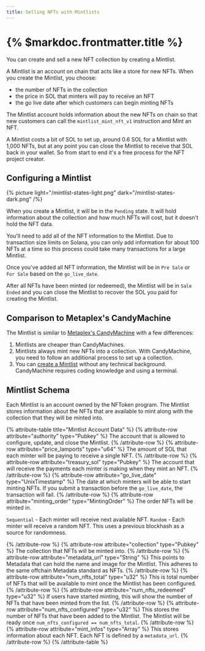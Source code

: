 ```yaml
---
title: Selling NFTs with Mintlists
---
```


# {% $markdoc.frontmatter.title %}

You can create and sell a new NFT collection by creating a Mintlist.

A Mintlist is an account on chain that acts like a store for new NFTs. When you create the Mintlist, you choose:

- the number of NFTs in the collection
- the price in SOL that minters will pay to receive an NFT
- the go live date after which customers can begin minting NFTs

The Mintlist account holds information about the new NFTs on chain so that new customers can call the `mintlist_mint_nft_v1` instruction and Mint an NFT.

A Mintlist costs a bit of SOL to set up, around 0.6 SOL for a Mintlist with 1,000 NFTs, but at any point you can close the Mintlist to receive that SOL back in your wallet. So from start to end it's a free process for the NFT project creator.

## Configuring a Mintlist

{% picture light="/mintlist-states-light.png" dark="/mintlist-states-dark.png" /%}

When you create a Mintlist, it will be in the `Pending` state. It will hold information about the collection and how much NFTs will cost, but it doesn't hold the NFT data.

You'll need to add all of the NFT information to the Mintlist. Due to transaction size limits on Solana, you can only add information for about 100 NFTs at a time so this process could take many transactions for a large Mintlist.

Once you've added all NFT information, the Mintlist will be in `Pre Sale` or `For Sale` based on the `go_live_date`.

After all NFTs have been minted (or redeemed), the Mintlist will be in `Sale Ended` and you can close the Mintlist to recover the SOL you paid for creating the Mintlist.

## Comparison to Metaplex's CandyMachine

The Mintlist is similar to [Metaplex's CandyMachine](https://docs.metaplex.com/candy-machine-v2/introduction) with a few differences:

1. Mintlists are cheaper than CandyMachines.
2. Mintlists always mint new NFTs into a collection. With CandyMachine, you need to follow an additional process to set up a collection.
3. You can [create a Mintlist](/mintlists/create) without any technical background. CandyMachine requires coding knowledge and using a terminal.

## Mintlist Schema

Each Mintlist is an account owned by the NFToken program. The Mintlist stores information about the NFTs that are available to mint along with the collection that they will be minted into.

{% attribute-table title="Mintlist Account Data" %}
{% attribute-row attribute="authority" type="Pubkey" %}
The account that is allowed to configure, update, and close the Mintlist.
{% /attribute-row %}
{% attribute-row attribute="price_lamports" type="u64" %}
The amount of SOL that each minter will be paying to receive a single NFT.
{% /attribute-row %}
{% attribute-row attribute="treasury_sol" type="Pubkey" %}
The account that will receive the payments each minter is making when they mint an NFT.
{% /attribute-row %}
{% attribute-row attribute="go_live_date" type="UnixTimestamp" %}
The date at which minters will be able to start minting NFTs. If you submit a transaction before the `go_live_date`, the transaction will fail.
{% /attribute-row %}
{% attribute-row attribute="minting_order" type="MintingOrder" %}
The order NFTs will be minted in.

`Sequential` - Each minter will receive next available NFT.
`Random` - Each minter will receive a random NFT. This uses a previous blockhash as a source for randomness.

{% /attribute-row %}
{% attribute-row attribute="collection" type="Pubkey" %}
The collection that NFTs will be minted into.
{% /attribute-row %}
{% attribute-row attribute="metadata_url" type="String" %}
This points to Metadata that can hold the name and image for the Mintlist. This adheres to the same offchain Metadata standard as NFTs.
{% /attribute-row %}
{% attribute-row attribute="num_nfts_total" type="u32" %}
This is total number of NFTs that will be available to mint once the Mintlist has been configured.
{% /attribute-row %}
{% attribute-row attribute="num_nfts_redeemed" type="u32" %}
If users have started minting, this will show the number of NFTs that have been minted from the list.
{% /attribute-row %}
{% attribute-row attribute="num_nfts_configured" type="u32" %}
This stores the number of NFTs that have been added to the Mintlist. The Mintlist will be ready once `num_nfts_configured == num_nfts_total`.
{% /attribute-row %}
{% attribute-row attribute="mint_infos" type="Array<MintInfo>" %}
This stores information about each NFT. Each NFT is defined by a `metadata_url`.
{% /attribute-row %}
{% /attribute-table %}
